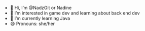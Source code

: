 - 👋 Hi, I’m @NadzGit or Nadine
- 👀 I’m interested in game dev and learning about back end dev
- 🌱 I’m currently learning Java
- 😄 Pronouns: she/her


